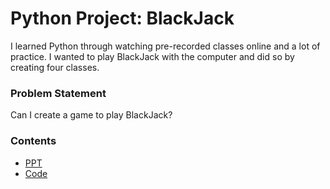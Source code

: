 # Python Project: BlackJack

I learned Python through watching pre-recorded classes online and a lot of practice. I wanted to play BlackJack with the computer and did so by creating four classes.

### Problem Statement
Can I create a game to play BlackJack?

### Contents
- [PPT](./Blackjack_Design)
- [Code](./DeckOfCards.ipynb)
